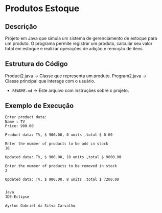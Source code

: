 # Produtos Estoque

## Descrição
Projeto em Java que simula um sistema de gerenciamento de estoque para um produto. O programa permite registrar um produto, calcular seu valor total em estoque e realizar operações de adição e remoção de itens.

## Estrutura do Código
Product2.java → Classe que representa um produto.
Program2.java → Classe principal que interage com o usuário.
- `README.md` → Este arquivo com instruções sobre o projeto.

## Exemplo de Execução
```bash
Enter product data:
Name : TV
Price: 900.00

Product data: TV, $ 900.00, 0 units ,total $ 0.00

Enter the number of products to be add in stock
10

Updated data: TV, $ 900.00, 10 units ,total $ 9000.00

Enter the number of products to be removed in stock
2

Updated data: TV, $ 900.00, 8 units ,total $ 7200.00


Java
IDE-Eclipse

Ayrton Gabriel da Silva Carvalho
